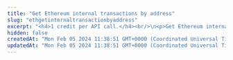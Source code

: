 ```yaml
---
title: "Get Ethereum internal transactions by address"
slug: "ethgetinternaltransactionbyaddress"
excerpt: "<h4>1 credit per API call.</h4><br/>\n<p>Get Ethereum internal transactions by address.<br/></p>"
hidden: false
createdAt: "Mon Feb 05 2024 11:38:51 GMT+0000 (Coordinated Universal Time)"
updatedAt: "Mon Feb 05 2024 11:38:51 GMT+0000 (Coordinated Universal Time)"
---
```

